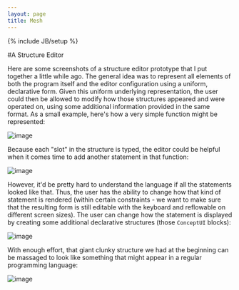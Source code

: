 ```yaml
---
layout: page
title: Mesh
---
```

{% include JB/setup %}

#A Structure Editor

Here are some screenshots of a structure editor prototype that I put together a little while ago. The general idea was to represent all elements of both the program itself and the editor configuration using a uniform, declarative form. Given this uniform underlying representation, the user could then be allowed to modify how those structures appeared and were operated on, using some additional information provided in the same format. As a small example, here's how a very simple function might be represented:

![image](http://elimgoodman.com/assets/mocks/output/first.png)

Because each "slot" in the structure is typed, the editor could be helpful when it comes time to add another statement in that function:

![image](http://elimgoodman.com/assets/mocks/output/first_add.png)

However, it'd be pretty hard to understand the language if all the statements looked like that. Thus, the user has the ability to change how that kind of statement is rendered (within certain constraints - we want to make sure that the resulting form is still editable with the keyboard and reflowable on different screen sizes). The user can change how the statement is displayed by creating some additional declarative structures (those ```ConceptUI``` blocks):

![image](http://elimgoodman.com/assets/mocks/output/second.png)

With enough effort, that giant clunky structure we had at the beginning can be massaged to look like something that might appear in a regular programming language:

![image](http://elimgoodman.com/assets/mocks/output/third.png) 
